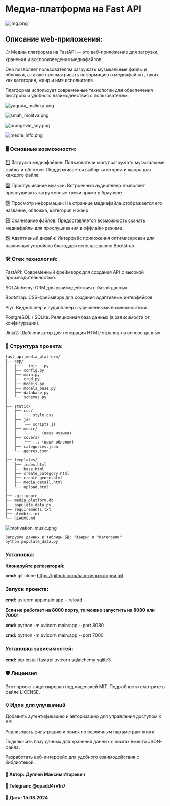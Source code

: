 # Медиа-платформа на Fast API
![img.png](img/img.png)

## Описание web-приложения:
📺 Медиа-платформа на FastAPI — это веб-приложение для загрузки, хранения и воспроизведения медиафайлов.

Оно позволяет пользователям загружать музыкальные файлы и обложки, а также просматривать информацию о медиафайлах, таких как категория, жанр и имя исполнителя.

Платформа использует современные технологии для обеспечения быстрого и удобного взаимодействия с пользователем.

![yagoda_malinka.png](img/yagoda_malinka.png)

![smah_molitva.png](img/smah_molitva.png)

![orangevie_sny.png](img%2Forangevie_sny.png)

![media_info.png](img/media_info.png)

### 🖥️ Основные возможности:
1️⃣ Загрузка медиафайлов: Пользователи могут загружать музыкальные файлы и обложки. Поддерживается выбор категории и жанра для каждого файла.

2️⃣ Прослушивание музыки: Встроенный аудиоплеер позволяет прослушивать загруженные треки прямо в браузере.

3️⃣ Просмотр информации: На странице медиафайла отображается его название, обложка, категория и жанр.

4️⃣ Скачивание файлов: Предоставляется возможность скачать медиафайлы для прослушивания в оффлайн-режиме.

5️⃣ Адаптивный дизайн: Интерфейс приложения оптимизирован для различных устройств благодаря использованию Bootstrap.

### 🛠 Стек технологий:
FastAPI: Современный фреймворк для создания API с высокой производительностью.

SQLAlchemy: ORM для взаимодействия с базой данных.

Bootstrap: CSS-фреймворк для создания адаптивных интерфейсов.

Plyr: Видеоплеер и аудиоплеер с улучшенными возможностями.

PostgreSQL / SQLite: Реляционная база данных (в зависимости от конфигурации).

Jinja2: Шаблонизатор для генерации HTML-страниц на основе данных.

### 📖 Структура проекта:
```
fast_api_media_platform/
├── app/
│   ├── __init__.py
│   ├── config.py
│   ├── main.py
│   ├── crud.py
│   ├── models.py
│   ├── models_base.py
│   ├── database.py
│   └── schemas.py
│
├── static/
│   ├── css/
│   │   └── style.css
│   ├── js/
│   │   └── scripts.js
│   ├── music/
│   │   └── ... (ваша музыка)
│   ├── covers/
│   │   └── ... (ваши обложки)
│   ├── categories.json
│   └── genres.json
│
├── templates/
│   ├── index.html
│   ├── base.html
│   ├── create_category.html
│   ├── create_genre.html
│   ├── media_detail.html
│   └── upload.html
│
├── .gitignore
├── media_platform.db
├── populate_data.py
├── requirements.txt
├── alembic.ini
└── README.md
```

![motivation_music.png](img/motivation_music.png)

```
Загрузка данных в таблицы БД: "Жанры" и "Категории"
python populate_data.py
```
### Установка:

**Клонируйте репозиторий:**

**cmd:** git clone https://github.com/ваш-репозиторий.git

### Запуск проекта:

**cmd:** uvicorn app.main:app --reload

**Если не работает на 8000 порту, то можно запустить на 8080 или 7000:**

**cmd:** python -m uvicorn main:app --port 8080

**cmd:** python -m uvicorn main:app --port 7000

### Установка зависимостей:

**cmd:** pip install fastapi uvicorn sqlalchemy sqlite3

### 🛡 Лицензия

Этот проект лицензирован под лицензией MIT. Подробности смотрите в файле LICENSE.

### 💡 Идеи для улучшений

Добавить аутентификацию и авторизацию для управления доступом к API.

Реализовать фильтрацию и поиск по различным параметрам книги.

Подключить базу данных для хранения данных о книгах вместо JSON-файла.

Разработать веб-интерфейс для удобного взаимодействия с библиотекой.

#### **💼 Автор:** Дуплей Максим Игоревич

#### **📲 Telegram:** @quadd4rv1n7

#### **📅 Дата:** 15.08.2024 